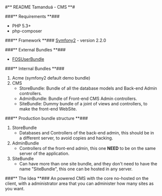 #** README Tamanduá - CMS **#

###** Requirements **###
 * PHP 5.3+
 * php-composer

###** Framework **###
[Symfony2](http://symfony.com/]) - version 2.2.0

###** External Bundles **###
 * [FOSUserBundle](https://github.com/FriendsOfSymfony/FOSUserBundle)

###** Internal Bundles **###
 1. Acme (symfony2 default demo bundle)
 2. CMS
    - StoreBundle: Bundle of all the database models and Back-end Admin controllers.
    - AdminBundle: Bundle of Front-end CMS Admin controllers.
    - SiteBundle: Dummy bundle of a joint of views and controllers, to make the front-end WebSite.

###** Production bundle structure **###
 1. StoreBundle
    - Databases and Controllers of the back-end admin, this should be in a different server, to avoid copies and hacking.
 2. AdminBundle
    - Controllers of the front-end admin, this one **NEED** to be on the same server of the application.
 3. SiteBundle
    - Can have more than one site bundle, and they don't need to have the name "SiteBundle", this one can be hosted in any server.

###** The Idea **###
An powered CMS with the core no-hosted on the client, with a administrator area that you can administer how many sites as you want.
